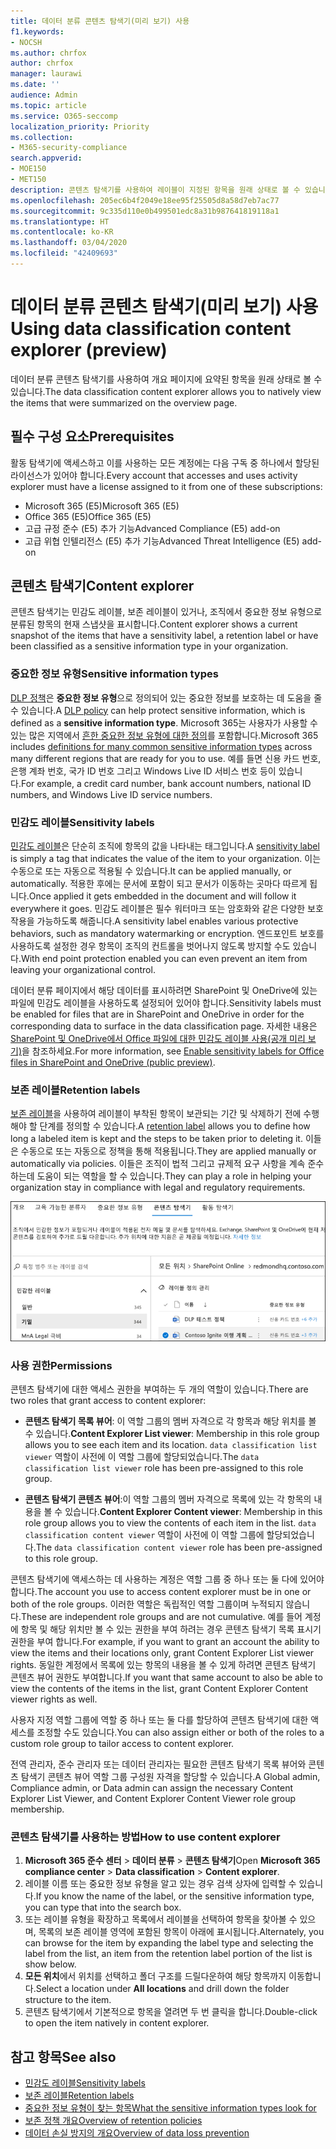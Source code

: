 ```yaml
---
title: 데이터 분류 콘텐츠 탐색기(미리 보기) 사용
f1.keywords:
- NOCSH
ms.author: chrfox
author: chrfox
manager: laurawi
ms.date: ''
audience: Admin
ms.topic: article
ms.service: O365-seccomp
localization_priority: Priority
ms.collection:
- M365-security-compliance
search.appverid:
- MOE150
- MET150
description: 콘텐츠 탐색기를 사용하여 레이블이 지정된 항목을 원래 상태로 볼 수 있습니다.
ms.openlocfilehash: 205ec6b4f2049e18ee95f25505d8a58d7eb7ac77
ms.sourcegitcommit: 9c335d110e0b499501edc8a31b987641819118a1
ms.translationtype: HT
ms.contentlocale: ko-KR
ms.lasthandoff: 03/04/2020
ms.locfileid: "42409693"
---
```

# <a name="using-data-classification-content-explorer-preview"></a><span data-ttu-id="b42dd-103">데이터 분류 콘텐츠 탐색기(미리 보기) 사용</span><span class="sxs-lookup"><span data-stu-id="b42dd-103">Using data classification content explorer (preview)</span></span>

<span data-ttu-id="b42dd-104">데이터 분류 콘텐츠 탐색기를 사용하여 개요 페이지에 요약된 항목을 원래 상태로 볼 수 있습니다.</span><span class="sxs-lookup"><span data-stu-id="b42dd-104">The data classification content explorer allows you to natively view the items that were summarized on the overview page.</span></span>

## <a name="prerequisites"></a><span data-ttu-id="b42dd-105">필수 구성 요소</span><span class="sxs-lookup"><span data-stu-id="b42dd-105">Prerequisites</span></span>

<span data-ttu-id="b42dd-106">활동 탐색기에 액세스하고 이를 사용하는 모든 계정에는 다음 구독 중 하나에서 할당된 라이선스가 있어야 합니다.</span><span class="sxs-lookup"><span data-stu-id="b42dd-106">Every account that accesses and uses activity explorer must have a license assigned to it from one of these subscriptions:</span></span>

- <span data-ttu-id="b42dd-107">Microsoft 365 (E5)</span><span class="sxs-lookup"><span data-stu-id="b42dd-107">Microsoft 365 (E5)</span></span>
- <span data-ttu-id="b42dd-108">Office 365 (E5)</span><span class="sxs-lookup"><span data-stu-id="b42dd-108">Office 365 (E5)</span></span>
- <span data-ttu-id="b42dd-109">고급 규정 준수 (E5) 추가 기능</span><span class="sxs-lookup"><span data-stu-id="b42dd-109">Advanced Compliance (E5) add-on</span></span>
- <span data-ttu-id="b42dd-110">고급 위협 인텔리전스 (E5) 추가 기능</span><span class="sxs-lookup"><span data-stu-id="b42dd-110">Advanced Threat Intelligence (E5) add-on</span></span>

## <a name="content-explorer"></a><span data-ttu-id="b42dd-111">콘텐츠 탐색기</span><span class="sxs-lookup"><span data-stu-id="b42dd-111">Content explorer</span></span>

<span data-ttu-id="b42dd-112">콘텐츠 탐색기는 민감도 레이블, 보존 레이블이 있거나, 조직에서 중요한 정보 유형으로 분류된 항목의 현재 스냅샷을 표시합니다.</span><span class="sxs-lookup"><span data-stu-id="b42dd-112">Content explorer shows a current snapshot of the items that have a sensitivity label, a retention label or have been classified as a sensitive information type in your organization.</span></span>

### <a name="sensitive-information-types"></a><span data-ttu-id="b42dd-113">중요한 정보 유형</span><span class="sxs-lookup"><span data-stu-id="b42dd-113">Sensitive information types</span></span>

<span data-ttu-id="b42dd-114">[DLP 정책](data-loss-prevention-policies.md)은 **중요한 정보 유형**으로 정의되어 있는 중요한 정보를 보호하는 데 도움을 줄 수 있습니다.</span><span class="sxs-lookup"><span data-stu-id="b42dd-114">A [DLP policy](data-loss-prevention-policies.md) can help protect sensitive information, which is defined as a **sensitive information type**.</span></span> <span data-ttu-id="b42dd-115">Microsoft 365는 사용자가 사용할 수 있는 많은 지역에서 [흔한 중요한 정보 유형에 대한 정의](what-the-sensitive-information-types-look-for.md)를 포함합니다.</span><span class="sxs-lookup"><span data-stu-id="b42dd-115">Microsoft 365 includes [definitions for many common sensitive information types](what-the-sensitive-information-types-look-for.md) across many different regions that are ready for you to use.</span></span> <span data-ttu-id="b42dd-116">예를 들면 신용 카드 번호, 은행 계좌 번호, 국가 ID 번호 그리고 Windows Live ID 서비스 번호 등이 있습니다.</span><span class="sxs-lookup"><span data-stu-id="b42dd-116">For example, a credit card number, bank account numbers, national ID numbers, and Windows Live ID service numbers.</span></span>

### <a name="sensitivity-labels"></a><span data-ttu-id="b42dd-117">민감도 레이블</span><span class="sxs-lookup"><span data-stu-id="b42dd-117">Sensitivity labels</span></span>

<span data-ttu-id="b42dd-118">[민감도 레이블](sensitivity-labels.md)은 단순히 조직에 항목의 값을 나타내는 태그입니다.</span><span class="sxs-lookup"><span data-stu-id="b42dd-118">A [sensitivity label](sensitivity-labels.md) is simply a tag that indicates the value of the item to your organization.</span></span> <span data-ttu-id="b42dd-119">이는 수동으로 또는 자동으로 적용될 수 있습니다.</span><span class="sxs-lookup"><span data-stu-id="b42dd-119">It can be applied manually, or automatically.</span></span> <span data-ttu-id="b42dd-120">적용한 후에는 문서에 포함이 되고 문서가 이동하는 곳마다 따르게 됩니다.</span><span class="sxs-lookup"><span data-stu-id="b42dd-120">Once applied it gets embedded in the document and will follow it everywhere it goes.</span></span> <span data-ttu-id="b42dd-121">민감도 레이블은 필수 워터마크 또는 암호화와 같은 다양한 보호 작용을 가능하도록 해줍니다.</span><span class="sxs-lookup"><span data-stu-id="b42dd-121">A sensitivity label enables various protective behaviors, such as mandatory watermarking or encryption.</span></span> <span data-ttu-id="b42dd-122">엔드포인트 보호를 사용하도록 설정한 경우 항목이 조직의 컨트롤을 벗어나지 않도록 방지할 수도 있습니다.</span><span class="sxs-lookup"><span data-stu-id="b42dd-122">With end point protection enabled you can even prevent an item from leaving your organizational control.</span></span>

<span data-ttu-id="b42dd-123">데이터 분류 페이지에서 해당 데이터를 표시하려면 SharePoint 및 OneDrive에 있는 파일에 민감도 레이블을 사용하도록 설정되어 있어야 합니다.</span><span class="sxs-lookup"><span data-stu-id="b42dd-123">Sensitivity labels must be enabled for files that are in SharePoint and OneDrive in order for the corresponding data to surface in the data classification page.</span></span> <span data-ttu-id="b42dd-124">자세한 내용은 [SharePoint 및 OneDrive에서 Office 파일에 대한 민감도 레이블 사용(공개 미리 보기)](sensitivity-labels-sharepoint-onedrive-files.md)을 참조하세요.</span><span class="sxs-lookup"><span data-stu-id="b42dd-124">For more information, see [Enable sensitivity labels for Office files in SharePoint and OneDrive (public preview)](sensitivity-labels-sharepoint-onedrive-files.md).</span></span>

### <a name="retention-labels"></a><span data-ttu-id="b42dd-125">보존 레이블</span><span class="sxs-lookup"><span data-stu-id="b42dd-125">Retention labels</span></span>

<span data-ttu-id="b42dd-126">[보존 레이블](labels.md)을 사용하여 레이블이 부착된 항목이 보관되는 기간 및 삭제하기 전에 수행해야 할 단계를 정의할 수 있습니다.</span><span class="sxs-lookup"><span data-stu-id="b42dd-126">A [retention label](labels.md) allows you to define how long a labeled item is kept and the steps to be taken prior to deleting it.</span></span> <span data-ttu-id="b42dd-127">이들은 수동으로 또는 자동으로 정책을 통해 적용됩니다.</span><span class="sxs-lookup"><span data-stu-id="b42dd-127">They are applied manually or automatically via policies.</span></span> <span data-ttu-id="b42dd-128">이들은 조직이 법적 그리고 규제적 요구 사항을 계속 준수하는데 도움이 되는 역할을 할 수 있습니다.</span><span class="sxs-lookup"><span data-stu-id="b42dd-128">They can play a role in helping your organization stay in compliance with legal and regulatory requirements.</span></span>

![콘텐츠 탐색기 축소 스크린샷](../media/data-classification-content-explorer-1.png)

### <a name="permissions"></a><span data-ttu-id="b42dd-130">사용 권한</span><span class="sxs-lookup"><span data-stu-id="b42dd-130">Permissions</span></span>

<span data-ttu-id="b42dd-131">콘텐츠 탐색기에 대한 액세스 권한을 부여하는 두 개의 역할이 있습니다.</span><span class="sxs-lookup"><span data-stu-id="b42dd-131">There are two roles that grant access to content explorer:</span></span>

- <span data-ttu-id="b42dd-132">**콘텐츠 탐색기 목록 뷰어**: 이 역할 그룹의 멤버 자격으로 각 항목과 해당 위치를 볼 수 있습니다.</span><span class="sxs-lookup"><span data-stu-id="b42dd-132">**Content Explorer List viewer**: Membership in this role group allows you to see each item and its location.</span></span> <span data-ttu-id="b42dd-133">`data classification list viewer` 역할이 사전에 이 역할 그룹에 할당되었습니다.</span><span class="sxs-lookup"><span data-stu-id="b42dd-133">The `data classification list viewer` role has been pre-assigned to this role group.</span></span>

- <span data-ttu-id="b42dd-134">**콘텐츠 탐색기 콘텐츠 뷰어**:이 역할 그룹의 멤버 자격으로 목록에 있는 각 항목의 내용을 볼 수 있습니다.</span><span class="sxs-lookup"><span data-stu-id="b42dd-134">**Content Explorer Content viewer**: Membership in this role group allows you to view the contents of each item in the list.</span></span> <span data-ttu-id="b42dd-135">`data classification content viewer` 역할이 사전에 이 역할 그룹에 할당되었습니다.</span><span class="sxs-lookup"><span data-stu-id="b42dd-135">The `data classification content viewer` role has been pre-assigned to this role group.</span></span>

<span data-ttu-id="b42dd-136">콘텐츠 탐색기에 액세스하는 데 사용하는 계정은 역할 그룹 중 하나 또는 둘 다에 있어야 합니다.</span><span class="sxs-lookup"><span data-stu-id="b42dd-136">The account you use to access content explorer must be in one or both of the role groups.</span></span> <span data-ttu-id="b42dd-137">이러한 역할은 독립적인 역할 그룹이며 누적되지 않습니다.</span><span class="sxs-lookup"><span data-stu-id="b42dd-137">These are independent role groups and are not cumulative.</span></span> <span data-ttu-id="b42dd-138">예를 들어 계정에 항목 및 해당 위치만 볼 수 있는 권한을 부여 하려는 경우 콘텐츠 탐색기 목록 표시기 권한을 부여 합니다.</span><span class="sxs-lookup"><span data-stu-id="b42dd-138">For example, if you want to grant an account the ability to view the items and their locations only, grant Content Explorer List viewer rights.</span></span> <span data-ttu-id="b42dd-139">동일한 계정에서 목록에 있는 항목의 내용을 볼 수 있게 하려면 콘텐츠 탐색기 콘텐츠 뷰어 권한도 부여합니다.</span><span class="sxs-lookup"><span data-stu-id="b42dd-139">If you want that same account to also be able to view the contents of the items in the list, grant Content Explorer Content viewer rights as well.</span></span>

<span data-ttu-id="b42dd-140">사용자 지정 역할 그룹에 역할 중 하나 또는 둘 다를 할당하여 콘텐츠 탐색기에 대한 액세스를 조정할 수도 있습니다.</span><span class="sxs-lookup"><span data-stu-id="b42dd-140">You can also assign either or both of the roles to a custom role group to tailor access to content explorer.</span></span>

<span data-ttu-id="b42dd-141">전역 관리자, 준수 관리자 또는 데이터 관리자는 필요한 콘텐츠 탐색기 목록 뷰어와 콘텐츠 탐색기 콘텐츠 뷰어 역할 그룹 구성원 자격을 할당할 수 있습니다.</span><span class="sxs-lookup"><span data-stu-id="b42dd-141">A Global admin, Compliance admin, or Data admin can assign the necessary Content Explorer List Viewer, and Content Explorer Content Viewer role group membership.</span></span>

### <a name="how-to-use-content-explorer"></a><span data-ttu-id="b42dd-142">콘텐츠 탐색기를 사용하는 방법</span><span class="sxs-lookup"><span data-stu-id="b42dd-142">How to use content explorer</span></span>

1. <span data-ttu-id="b42dd-143">**Microsoft 365 준수 센터**  > **데이터 분류** > **콘텐츠 탐색기**</span><span class="sxs-lookup"><span data-stu-id="b42dd-143">Open **Microsoft 365 compliance center**  > **Data classification** > **Content explorer**.</span></span>
2. <span data-ttu-id="b42dd-144">레이블 이름 또는 중요한 정보 유형을 알고 있는 경우 검색 상자에 입력할 수 있습니다.</span><span class="sxs-lookup"><span data-stu-id="b42dd-144">If you know the name of the label, or the sensitive information type, you can type that into the search box.</span></span>
3. <span data-ttu-id="b42dd-145">또는 레이블 유형을 확장하고 목록에서 레이블을 선택하여 항목을 찾아볼 수 있으며, 목록의 보존 레이블 영역에 포함된 항목이 아래에 표시됩니다.</span><span class="sxs-lookup"><span data-stu-id="b42dd-145">Alternately, you can browse for the item by expanding the label type and selecting the label from the list, an item from the retention label portion of the list is show below.</span></span>
4. <span data-ttu-id="b42dd-146">**모든 위치**에서 위치를 선택하고 폴더 구조를 드릴다운하여 해당 항목까지 이동합니다.</span><span class="sxs-lookup"><span data-stu-id="b42dd-146">Select a location under **All locations** and drill down the folder structure to the item.</span></span>
5. <span data-ttu-id="b42dd-147">콘텐츠 탐색기에서 기본적으로 항목을 열려면 두 번 클릭을 합니다.</span><span class="sxs-lookup"><span data-stu-id="b42dd-147">Double-click to open the item natively in content explorer.</span></span>

## <a name="see-also"></a><span data-ttu-id="b42dd-148">참고 항목</span><span class="sxs-lookup"><span data-stu-id="b42dd-148">See also</span></span>

- [<span data-ttu-id="b42dd-149">민감도 레이블</span><span class="sxs-lookup"><span data-stu-id="b42dd-149">Sensitivity labels</span></span>](sensitivity-labels.md)
- [<span data-ttu-id="b42dd-150">보존 레이블</span><span class="sxs-lookup"><span data-stu-id="b42dd-150">Retention labels</span></span>](labels.md)
- [<span data-ttu-id="b42dd-151">중요한 정보 유형이 찾는 항목</span><span class="sxs-lookup"><span data-stu-id="b42dd-151">What the sensitive information types look for</span></span>](what-the-sensitive-information-types-look-for.md)
- [<span data-ttu-id="b42dd-152">보존 정책 개요</span><span class="sxs-lookup"><span data-stu-id="b42dd-152">Overview of retention policies</span></span>](retention-policies.md)
- [<span data-ttu-id="b42dd-153">데이터 손실 방지의 개요</span><span class="sxs-lookup"><span data-stu-id="b42dd-153">Overview of data loss prevention</span></span>](data-loss-prevention-policies.md)

